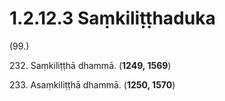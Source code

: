 # 1.2.12.3 Saṃkiliṭṭhaduka

(99.)

232\. Saṃkiliṭṭhā dhammā. (**1249, 1569**)

233\. Asaṃkiliṭṭhā dhammā. (**1250, 1570**)
